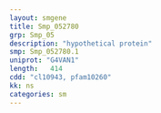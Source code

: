 ```yaml
---
layout: smgene
title: Smp_052780
grp: Smp_05
description: "hypothetical protein"
smp: Smp_052780.1
uniprot: "G4VAN1"
length:   414
cdd: "cl10943, pfam10260"
kk: ns
categories: sm
---
```

